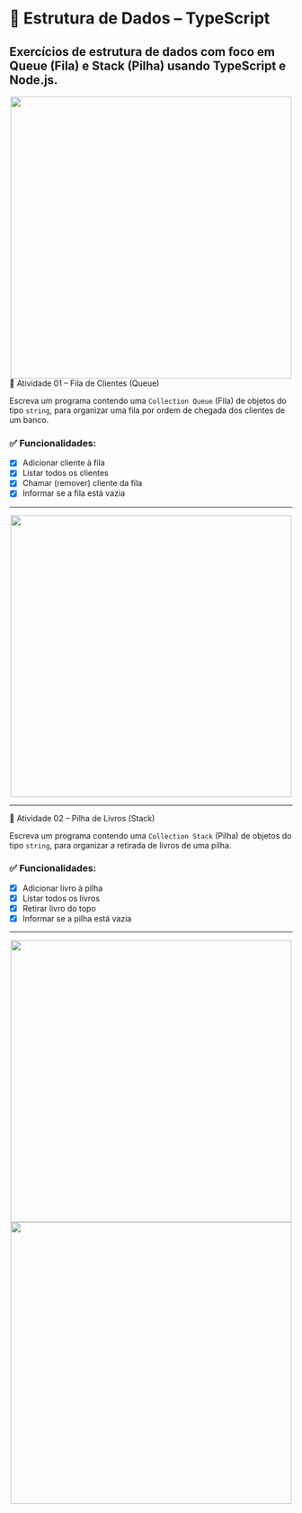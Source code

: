 # 📘 Estrutura de Dados – TypeScript

Exercícios de estrutura de dados com foco em **Queue (Fila)** e **Stack (Pilha)** usando TypeScript e Node.js.
---
<div align="center">
  <img src="https://github.com/user-attachments/assets/30c0b4a9-b6d9-4704-9be1-10ae4003adba" width="500"/>
</div>
📘 Atividade 01 – Fila de Clientes (Queue)

Escreva um programa contendo uma `Collection Queue` (Fila) de objetos do tipo `string`, para organizar uma fila por ordem de chegada dos clientes de um banco.

### ✅ Funcionalidades:

- [x] Adicionar cliente à fila
- [x] Listar todos os clientes
- [x] Chamar (remover) cliente da fila
- [x] Informar se a fila está vazia
---
<div align="center">
  <img src="https://github.com/user-attachments/assets/e9860b25-4bb9-480f-b84e-7cdbcb19fef4" width="500"/>
</div>

---

📘 Atividade 02 – Pilha de Livros (Stack)

Escreva um programa contendo uma `Collection Stack` (Pilha) de objetos do tipo `string`, para organizar a retirada de livros de uma pilha.

### ✅ Funcionalidades:

- [x] Adicionar livro à pilha
- [x] Listar todos os livros
- [x] Retirar livro do topo
- [x] Informar se a pilha está vazia
---
<div align="center">
  <img src="https://github.com/user-attachments/assets/962d1205-6023-4edd-af42-8202534bc257" width="500"/>
  <br/>
  <img src="https://github.com/user-attachments/assets/4632417f-ebc8-4ca3-be1e-7b5e5c0b61bf" width="500"/>
</div>
